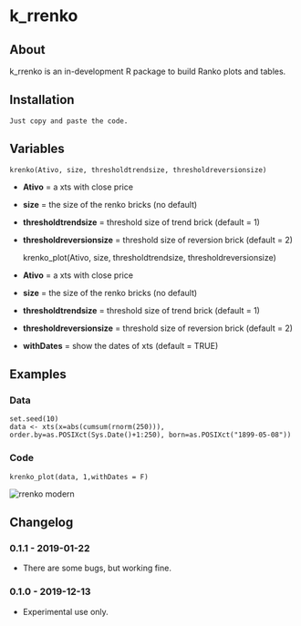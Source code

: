 # k_rrenko

## About
k_rrenko is an in-development R package to build Ranko plots and tables.

## Installation

    Just copy and paste the code.

## Variables

    krenko(Ativo, size, thresholdtrendsize, thresholdreversionsize)

* **Ativo** = a xts with close price
* **size** = the size of the renko bricks (no default)
* **thresholdtrendsize** = threshold size of trend brick (default = 1)
* **thresholdreversionsize** = threshold size of reversion brick (default = 2)

    krenko_plot(Ativo, size, thresholdtrendsize, thresholdreversionsize)

* **Ativo** = a xts with close price
* **size** = the size of the renko bricks (no default)
* **thresholdtrendsize** = threshold size of trend brick (default = 1)
* **thresholdreversionsize** = threshold size of reversion brick (default = 2)
* **withDates** = show the dates of xts (default = TRUE)

## Examples

### Data

    set.seed(10)
    data <- xts(x=abs(cumsum(rnorm(250))), order.by=as.POSIXct(Sys.Date()+1:250), born=as.POSIXct("1899-05-08"))

### Code

    krenko_plot(data, 1,withDates = F)

![rrenko modern](/images/IMAGEM.png)


## Changelog

### 0.1.1 - 2019-01-22
* There are some bugs, but working fine.

### 0.1.0 - 2019-12-13
* Experimental use only.
